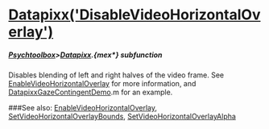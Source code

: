 # [Datapixx('DisableVideoHorizontalOverlay')](Datapixx-DisableVideoHorizontalOverlay) 
##### [Psychtoolbox](Pyschtoolbox)>[Datapixx](Datapixx).{mex*} subfunction


Disables blending of left and right halves of the video frame. See  
[EnableVideoHorizontalOverlay](EnableVideoHorizontalOverlay) for more information, and  
[DatapixxGazeContingentDemo](DatapixxGazeContingentDemo).m for an example.  
  


###See also:
[EnableVideoHorizontalOverlay](Datapixx-EnableVideoHorizontalOverlay), [SetVideoHorizontalOverlayBounds](Datapixx-SetVideoHorizontalOverlayBounds), [SetVideoHorizontalOverlayAlpha](Datapixx-SetVideoHorizontalOverlayAlpha)
